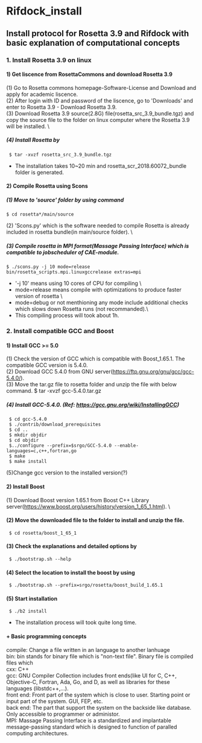 # Rifdock_install
## Install protocol for Rosetta 3.9 and Rifdock with basic explanation of computational concepts 

### 1. Install Rosetta 3.9 on linux

#### 1) Get liscence from RosettaCommons and download Rosetta 3.9
 (1) Go to Rosetta commons homepage-Software-License and Download and apply for academic liscence. \
 (2) After login with ID and password of the liscence, go to 'Downloads' and enter to Rosetta 3.9 - Download Rosetta 3.9. \
 (3) Download Rosetta 3.9 source(2.8G) file(rosetta_src_3.9_bundle.tgz) and copy the source file to the folder on linux computer where the Rosetta 3.9 will be installed. \
 ##### (4) Install Rosetta by
     $ tar -xvzf rosetta_src_3.9_bundle.tgz
- The installation takes 10~20 min and rosetta_scr_2018.60072_bundle folder is generated.
 
#### 2) Compile Rosetta using Scons
##### (1) Move to 'source' folder by using command 
    $ cd rosetta*/main/source
 (2) 'Scons.py' which is the software needed to compile Rosetta is already included in rosetta bundle(in main/source folder). \
 ##### (3) Compile rosetta in MPI format(Massage Passing Interface) which is compatible to jobscheduler of CAE-module.
    $ ./scons.py -j 10 mode=release bin/rosetta_scripts.mpi.linuxgccrelease extras=mpi
- '-j 10' means using 10 cores of CPU for compiling \
- mode=release means compile with optimizations to produce faster version of rosetta \
- mode=debug or not menthioning any mode include additional checks which slows down Rosetta runs (not recommanded).\
- This compiling process will took about 1h.
     
### 2. Install compatible GCC and Boost

#### 1) Install GCC >= 5.0
 (1) Check the version of GCC which is compatible with Boost_1.65.1. The compatible GCC version is 5.4.0.\
 (2) Download GCC 5.4.0 from GNU server(https://ftp.gnu.org/gnu/gcc/gcc-5.4.0/). \
 (3) Move the tar.gz file to rosetta folder and unzip the file with below command.
     $ tar -xvzf gcc-5.4.0.tar.gz
##### (4) Install GCC-5.4.0. (Ref: https://gcc.gnu.org/wiki/InstallingGCC)
     $ cd gcc-5.4.0
     $ ./contrib/download_prerequisites
     $ cd ..
     $ mkdir objdir
     $ cd objdir
     $../configure --prefix=$srgo/GCC-5.4.0 --enable-languages=c,c++,fortran,go
     $ make
     $ make install
  (5)Change gcc version to the installed version(?)
  
#### 2) Install Boost 
 (1) Download Boost version 1.65.1 from Boost C++ Library server(https://www.boost.org/users/history/version_1_65_1.html). \
#### (2) Move the downloaded file to the folder to install and unzip the file.
     $ cd rosetta/boost_1_65_1 
#### (3) Check the explanations and detailed options by
     $ ./bootstrap.sh --help
#### (4) Select the location to install the boost by using
     $ ./bootstrap.sh --prefix=srgo/rosetta/boost_build_1.65.1
#### (5) Start installation
     $ ./b2 install
- The installation process will took quite long time. 
















#### + Basic programming concepts
compile: Change a file written in an language to another lanhuage\
bin: bin stands for binary file which is "non-text file". Binary file is compiled files which \
cxx: C++\
gcc: GNU Compiler Collection includes front ends(like UI for C, C++, Objective-C, Fortran, Ada, Go, and D, as well as libraries for these languages (libstdc++,...).\
front end: Front part of the system which is close to user. Starting point or input part of the system. GUI, FEP, etc.\
back end: The part that support the system on the backside like database. Only accessible to programmer or administor.\
MPI: Massage Passing Interface is a standardized and implantable message-passing standard which is designed to function of paralled computing architectures.
